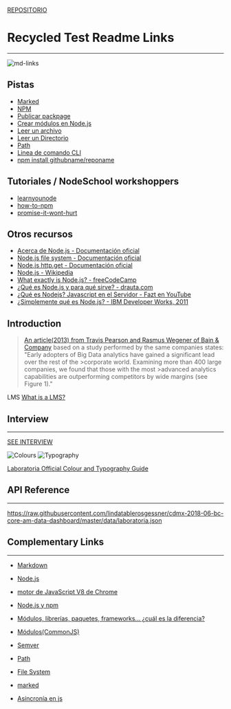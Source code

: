 [REPOSITORIO](https://github.com/lindatablerosgessner/cdmx-2018-01-FE-markdown)

# Recycled Test Readme Links

------------------------------------------------------------------------------------------------

![md-links](https://user-images.githubusercontent.com/110297/42118443-b7a5f1f0-7bc8-11e8-96ad-9cc5593715a6.jpg)

## Pistas

* [Marked](https://github.com/markedjs/marked/blob/master/docs/USING_PRO.md)
* [NPM](https://docs.npmjs.com/getting-started/what-is-npm.com)  <!-- Liga mala -->
* [Publicar packpage](https://docs.npmjs.com/getting-started/publishing-npm-packages)
* [Crear módulos en Node.js](https://docs.npmjs.com/getting-started/publishing-npm-packages)
* [Leer un archivo](https://nodejs.org/api/fs.html#fs_fs_readfile_path_options_callback)
* [Leer un Directorio](https://nodejs.org/api/fs.html#fs_fs_readdir_path_options_callback)
* [Path](https://nodejs.org/api/path.html)
* [Linea de comando CLI](https://medium.com/netscape/a-guide-to-create-a-nodejs-command-line-package-c2166ad0452e)
* [npm install githubname/reponame](https://docs.npmjs.com/cli/install)

## Tutoriales / NodeSchool workshoppers

* [learnyounode](https://github.com/workshopper/learnyounode)
* [how-to-npm](https://github.com/workshopper/how-to-npm)
* [promise-it-wont-hurt](https://github.com/stevekane/promise-it-wont-hurt)

## Otros recursos

* [Acerca de Node.js - Documentación oficial](https://nodejs.org/es/about/)
* [Node.js file system - Documentación oficial](https://nodejs.org/api/fs.html)
* [Node.js http.get - Documentación oficial](https://nodejs.org/api/http.html#http_http_get_options_callback)
* [Node.js - Wikipedia](https://es.wikipedia.org/wiki/Node.js)
* [What exactly is Node.js? - freeCodeCamp](https://medium.freecodecamp.org/what-exactly-is-node-js-ae36e97449f5)
* [¿Qué es Node.js y para qué sirve? - drauta.com](https://www.drauta.com/que-es-nodejs-y-para-que-sirve)
* [¿Qué es Nodejs? Javascript en el Servidor - Fazt en YouTube](https://www.youtube.com/watch?v=WgSc1nv_4Gw)
* [¿Simplemente qué es Node.js? - IBM Developer Works, 2011](https://www.ibm.com/developerworks/ssa/opensource/library/os-nodejs/index.html)

## Introduction

>[An article(2013) from Travis Pearson and Rasmus Wegener of Bain & Company](http://www.bain.com/publications/articles/big_data_the_organizational_challenge.aspx)
>based on a study performed by the same companies states:
>"Early adopters of Big Data analytics have gained a significant lead over the rest of the >corporate world. Examining more than 400 large companies, we found that those with the most >advanced analytics capabilities are outperforming competitors by wide margins (see Figure 1)."

LMS [What is a LMS?](https://en.wikipedia.org/wiki/Learning_management_system)

## Interview

------------------------------------------------------------------------------------------------
[SEE INTERVIEW](https://youtu.be/u2U9bEp9p74)

![Colours](src/img/colours.jpg)
![Typography](src/img/typography.png)

[Laboratoria Official Colour and Typography Guide](https://www.behance.net/gallery/62847359/Laboratoria-Re-Branding)

## API Reference

------------------------------------------------------------------------------------------------
<https://raw.githubusercontent.com/lindatablerosgessner/cdmx-2018-06-bc-core-am-data-dashboard/master/data/laboratoria.json>

## Complementary Links

------------------------------------------------------------------------------------------------

* [Markdown](https://es.wikipedia.org/wiki/Markdown)
* [Node.js](https://nodejs.org/)
* [motor de JavaScript V8 de Chrome](https://developers.google.com/v8/)

* [Node.js y npm](https://www.genbeta.com/desarrollo/node-js-y-npm)
* [Módulos, librerías, paquetes, frameworks... ¿cuál es la diferencia?](http://community.laboratoria.la/t/modulos-librerias-paquetes-frameworks-cual-es-la-diferencia/175)
* [Módulos(CommonJS)](https://nodejs.org/docs/latest-v0.10.x/api/modules.html)
* [Semver](https://semver.org/)
* [Path](https://nodejs.org/api/path.html)
* [File System](https://nodejs.org/api/fs.html)
* [marked](https://github.com/markedjs/marked)
* [Asíncronía en js](https://carlosazaustre.com/manejando-la-asincronia-en-javascript/)
